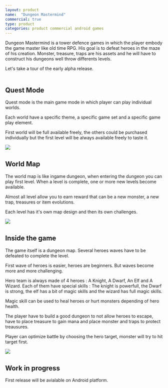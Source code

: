 ```yaml
---
layout: product
name:  "Dungeon Mastermind"
commercial: true
type: product
categories: product commercial android games
---
```

<style>
img.responsive{
	max-width: 80%; 
	width: auto;
}
.block {
	padding-bottom: 4px;
}
</style>

<div class="container">
	<div class="row block">
		<div class="col-md-12">
		<p>Dungeon Mastermind is a tower defence games in which the player embody the game master like old time RPG. His goal is to defeat heroes in the maze of his creation. Monster, treasure, traps are his assets and he will have to construct his dungeons well throw differents levels.</p>
        <p>Let's take a tour of the early alpha release.</p>
		</div>
	</div>
	<div class="row block">
		<div class="col-md-6">
			<h2>Quest Mode</h2>
			<p>Quest mode is the main game mode in which player can play individual worlds.</p>
			<p>Each world have a specific theme, a specific game set and a specific game play element.</p>
			<p>First world will be full available freely, the others could be purchased individually but the first level will be always available freely to taste it.</p>
		</div>
		<div class="col-md-6 text-center">
			<img class="responsive" src="{{ site.baseurl }}/img/blog/dungeon-mastermind/quest.png">
		</div>
	</div>
	<div class="row block">
		<div class="col-md-6">
			<h2>World Map</h2>
			<p>The world map is like ingame dungeon, when entering the dungeon you can play first level. When a level is complete, one or more new levels become available.</p>
			<p>Almost all level allow you to earn reward that can be a new monster, a new trap, treasures or item evolutions.</p>
			<p>Each level has it's own map design and then its own challenges.</p>
		</div>
		<div class="col-md-6 text-center">
			<img class="responsive" src="{{ site.baseurl }}/img/blog/dungeon-mastermind/world.png">
		</div>
	</div>
	<div class="row block">
		<div class="col-md-6">
			<h2>Inside the game</h2>
			<p>The game itself is a dungeon map. Several heroes waves have to be defeated to complete the level.</p>
			<p>First wave of heroes is easier, heroes are beginners. But waves become more and more challenging.</p>
			<p>Hero team is always made of 4 heroes : A Knight, A Dwarf, An Elf and A Wizard. Each of them have special skills : The knight is powerfull, the Dwarf is strong, the elf has a bit of magic skills and the wizard has full magic skills.</p>
			<p>Magic skill can be used to heal heroes or hurt monsters depending of hero health.</p>
			<p>The player have to build a good dungeon to not allow heroes to escape, have to place treasure to gain mana and place monster and traps to protect treausures.</p>
			<p>Player can optimize battle by choosing the hero target, monster will try to hit target first.</p>
		</div>
		<div class="col-md-6 text-center">
			<img class="responsive" src="{{ site.baseurl }}/img/blog/dungeon-mastermind/game.png">
		</div>
	</div>
	<div class="row block">
		<div class="col-md-12">
			<h2>Work in progress</h2>
			<p>First release will be avialable on Android platform.</p>
		</div>
	</div>
</div>
